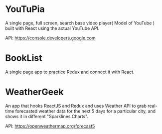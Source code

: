# YouTuPia
A single page, full screen, search base video player( Model of YouTube ) built with React using the actual YouTube API.

API: https://console.developers.google.com 


# BookList
A single page app to practice Redux and connect it with React.

# WeatherGeek
An app that hooks ReactJS and Redux and uses Weather API to grab real-time forecasted weather data for the next 5 days for a particular city, and shows it in different "Sparklines Charts". 

 API: https://openweathermap.org/forecast5


